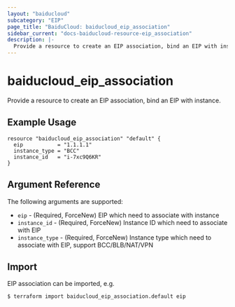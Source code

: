 ```yaml
---
layout: "baiducloud"
subcategory: "EIP"
page_title: "BaiduCloud: baiducloud_eip_association"
sidebar_current: "docs-baiducloud-resource-eip_association"
description: |-
  Provide a resource to create an EIP association, bind an EIP with instance.
---
```


# baiducloud_eip_association

Provide a resource to create an EIP association, bind an EIP with instance.

## Example Usage

```hcl
resource "baiducloud_eip_association" "default" {
  eip           = "1.1.1.1"
  instance_type = "BCC"
  instance_id   = "i-7xc9Q6KR"
}
```

## Argument Reference

The following arguments are supported:

* `eip` - (Required, ForceNew) EIP which need to associate with instance
* `instance_id` - (Required, ForceNew) Instance ID which need to associate with EIP
* `instance_type` - (Required, ForceNew) Instance type which need to associate with EIP, support BCC/BLB/NAT/VPN


## Import

EIP association can be imported, e.g.

```hcl
$ terraform import baiducloud_eip_association.default eip
```


